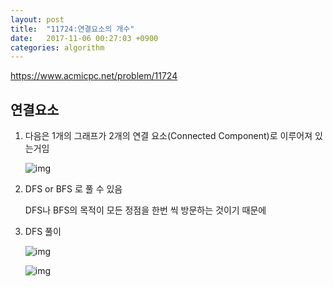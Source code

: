 ```yaml
---
layout: post
title:  "11724:연결요소의 개수"
date:   2017-11-06 00:27:03 +0900
categories: algorithm
---
```



<https://www.acmicpc.net/problem/11724>

## 연결요소


1. 다음은 1개의 그래프가 2개의 연결 요소(Connected Component)로 이루어져 있는거임


	![img](https://github.com/KoJunHee/kojunhee.github.io/raw/master/img/10.png)


2. DFS or BFS 로 풀 수 있음 

	DFS나 BFS의 목적이 모든 정점을 한번 씩 방문하는 것이기 때문에 


3. DFS 풀이
	
	![img](https://github.com/KoJunHee/kojunhee.github.io/raw/master/img/11.png)

	![img](https://github.com/KoJunHee/kojunhee.github.io/raw/master/img/12.png)		


	


